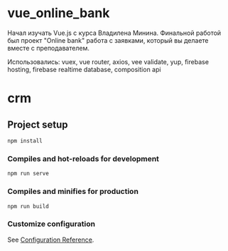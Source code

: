 # vue_online_bank

Начал изучать Vue.js с курса Владилена Минина. Финальной работой был проект "Online bank" работа с заявками, который вы делаете вместе с преподавателем.

Использовались: vuex,  vue router,  axios, vee validate, yup, firebase hosting, firebase realtime database, composition api


# crm

## Project setup
```
npm install
```

### Compiles and hot-reloads for development
```
npm run serve
```

### Compiles and minifies for production
```
npm run build
```

### Customize configuration
See [Configuration Reference](https://cli.vuejs.org/config/).

